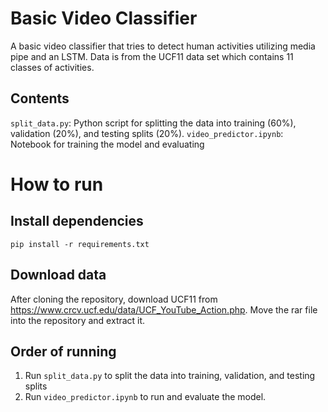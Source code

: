 # Basic Video Classifier
A basic video classifier that tries to detect human activities utilizing media pipe and an LSTM. Data is from the UCF11 data set which contains 11 classes of activities.

## Contents
`split_data.py`: Python script for splitting the data into training (60%), validation (20%), and testing splits (20%).
`video_predictor.ipynb`: Notebook for training the model and evaluating

# How to run

## Install dependencies
```
pip install -r requirements.txt
```

## Download data
After cloning the repository, download UCF11 from https://www.crcv.ucf.edu/data/UCF_YouTube_Action.php. Move the rar file into the repository and extract it.

## Order of running
1. Run `split_data.py` to split the data into training, validation, and testing splits
2. Run `video_predictor.ipynb` to run and evaluate the model.
